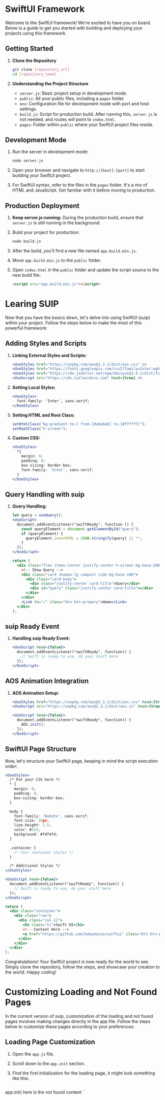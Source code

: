 # SwiftUI Framework

Welcome to the SwiftUI framework! We're excited to have you on board. Below is a guide to get you started with building and deploying your projects using this framework.

## Getting Started

1. **Clone the Repository**
   ```bash
   git clone [repository_url]
   cd [repository_name]
   ```

2. **Understanding the Project Structure**
   - `server.js`: Basic project setup in development mode.
   - `public`: All your public files, including a `pages` folder.
   - `env`: Configuration file for development mode with port and host settings.
   - `build.js`: Script for production build. After running this, `server.js` is not needed, and routes will point to `index.html`.
   - `pages`: Folder within `public` where your SwiftUI project files reside.
   
## Development Mode

1. Run the server in development mode:
   ```bash
   node server.js
   ```

2. Open your browser and navigate to `http://[host]:[port]` to start building your SwiftUI project.

3. For SwiftUI syntax, refer to the files in the `pages` folder. It's a mix of HTML and JavaScript. Get familiar with it before moving to production.

## Production Deployment

1. **Keep server.js running:**
   During the production build, ensure that `server.js` is still running in the background.

2. Build your project for production:
   ```bash
   node build.js
   ```

3. After the build, you'll find a new file named `app.build.min.js`.

4. Move `app.build.min.js` to the `public` folder.

5. Open `index.html` in the `public` folder and update the script source to the new build file:
   ```html
   <script src="app.build.min.js"></script>
   ```


# Learing SUIP

Now that you have the basics down, let's delve into using SwiftUI (suip) within your project. Follow the steps below to make the most of this powerful framework:

## Adding Styles and Scripts

1. **Linking External Styles and Scripts:**
   ```jsx
   <UseStyles href="https://unpkg.com/aos@2.3.1/dist/aos.css" />
   <UseStyles href="https://fonts.googleapis.com/css2?family=Inter:wght@300;600;900&display=swap" />
   <UseStyles href="https://cdn.jsdelivr.net/npm/daisyui@3.9.1/dist/full.css" />
   <UseScript src="https://cdn.tailwindcss.com" head={true} />
   ```

2. **Setting Local Styles:**
   ```jsx
   <UseStyles>
     font-family: 'Inter', sans-serif;
   </UseStyles>
   ```

3. **Setting HTML and Root Class:**
   ```jsx
   setHtmlClass("bg-gradient-to-r from-[#a6a6a6] to-[#ffffff]");
   setRootClass("h-screen");
   ```

4. **Custom CSS:**
   ```jsx
   <UseStyles>
     *{
       margin: 0;
       padding: 0;
       box-sizing: border-box;
       font-family: 'Inter', sans-serif;
     }
   </UseStyles>
   ```

## Query Handling with suip

1. **Query Handling:**
   ```jsx
   let query = useQuery();
   <UseScript>
     document.addEventListener("swiftReady", function () {
       const queryElement = document.getElementById("query");
       if (queryElement) {
         queryElement.innerHTML = JSON.stringify(query) || "";
       }
     });
   </UseScript>
   ```

   ```jsx
   return (
     <div class="flex items-center justify-center h-screen bg-base-200">
       <!-- Show Query -->
       <div class="card shadow-lg compact side bg-base-100">
         <div class="card-body">
           <div class="justify-center card-title">Query</div>
           <div id="query" class="justify-center card-title"></div>
         </div>
       </div>
       <Link to="/" class="btn btn-primary">Home</Link>
     </div>
   );
   ```

## suip Ready Event

1. **Handling suip Ready Event:**
   ```jsx
   <UseScript head={false}>
     document.addEventListener("swiftReady", function() {
       // Swift is ready to use, do your stuff here
     });
   </UseScript>
   ```

## AOS Animation Integration

1. **AOS Animation Setup:**
   ```jsx
   <UseStyles href="https://unpkg.com/aos@2.3.1/dist/aos.css" head={true} />
   <UseScript src="https://unpkg.com/aos@2.3.1/dist/aos.js" head={true} />
   ```

   ```jsx
   <UseScript head={false}>
     document.addEventListener("swiftReady", function() {
       AOS.init();
     });
   </UseScript>
   ```

## SwiftUI Page Structure

Now, let's structure your SwiftUI page, keeping in mind the script execution order:

```jsx
<UseStyles>
  /* Put your CSS here */
  * {
    margin: 0;
    padding: 0;
    box-sizing: border-box;
  }

  body {
    font-family: 'Roboto', sans-serif;
    font-size: 16px;
    line-height: 1.5;
    color: #333;
    background: #f4f4f4;
  }

  .container {
    /* Your container styles */
  }

  /* Additional Styles */
</UseStyles>

<UseScript head={false}>
  document.addEventListener("swiftReady", function() {
    // Swift is ready to use, do your stuff here
  });
</UseScript>

return (
  <div class="container">
    <div class="row">
      <div class="col-12">
        <h1 class="tc">Swift UI</h1>
        <!-- Content Here -->
        <a href="https://github.com/babymonie/swiftui" class="btn btn-primary">Documentation</a>
      </div>
    </div>
  </div>
);

```

Congratulations! Your SwiftUI project is now ready for the world to see. Simply clone the repository, follow the steps, and showcase your creation to the world. Happy coding!

# Customizing Loading and Not Found Pages

In the current version of suip, customization of the loading and not found pages involves making changes directly in the app file. Follow the steps below to customize these pages according to your preferences:

## Loading Page Customization

1. Open the `app.js` file.

2. Scroll down to the `app.init` section.

3. Find the first initialization for the loading page, it might look something like this:
   ```jsx
  app.init(
  here is the not found content
  `
<div style="display:flex;justify-content:center;align-items:center;height:100vh;width:100vw;">
<h1>Loading...</h1>
</div>

`
);

   ```

4. Customize the content within the loading function to suit your design and preferences.

## Not Found Page Customization

1. Still in the `app.js` file.

2. Scroll down further to the second `app.init` section.

3. Locate the initialization for the not found page:
   ```jsx
   app.init(
  `
<div style="display:flex;justify-content:center;align-items:center;height:100vh;width:100vw;">
<h1>Not Found</h1>
</div>
`,

loading content

);

   ```

4. Customize the content within the not found function to create a personalized not found page.

## Note on Custom CSS

As of the current version, there is no provision for custom CSS specifically for loading and not found pages. Therefore, you will need to handle the styling and layout manually within the respective functions.

In future versions, the development team aims to enhance the developer experience by providing additional customization options, including the ability to apply custom CSS to loading and not found pages.

Feel free to experiment and get creative with the design of these pages, and stay tuned for future updates that may introduce more customization features.

